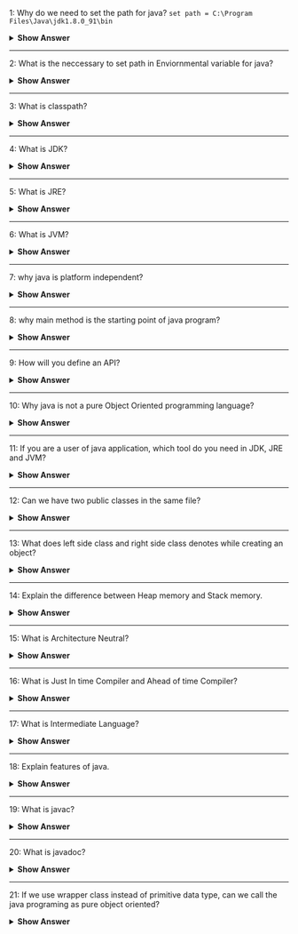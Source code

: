 1: Why do we need to set the path for java? `set path = C:\Program Files\Java\jdk1.8.0_91\bin`
<details>
<summary> <b> Show Answer </b> </summary> 
- We need tools like javac, java, etc., which are located in the JDK/bin directory to compile and run java programs.
- Before compiling and running a java program, we need to set the path. This informs where JDK packages are installed.
- **Note:** We don't need to set the path if we save the java source file inside the JDK\bin directory
</details>

---

2: What is the neccessary to set path in Enviornmental variable for java?
<details>
      <summary> <b> Show Answer </b></summary>       

- If we execute a command in command prompt, it will check the given executable file in command presents in the folder or in the operating system.
- If the command is not present in current folder, it will check with the Operating system.
- If we set the path in Environmental variable, it will consider as setting the file in os.
- While executing the code it will find the path from os.
    </details>

---

3: What is classpath?
 <details>
      <summary> <b> Show Answer </b></summary> 

- The class path is the path that is used by java runtime environment to search for classes which are used in the program.
- It is used to load the class library files and refers the developing environment.
    </details>

---    

4: What is JDK?
 <details>
      <summary> <b> Show Answer </b></summary> 

- JDK means Java Development Kit that contains JRE and developments tools like compilers and debuggers which are usefull for developing the applications.
- By the use of compiler the java .java is converted into .class file.
  
 </details>

---

5: What is JRE?
 <details>
      <summary> <b> Show Answer </b></summary> 

- JRE means Java Runtime Environment that contains JVM and provides the libraries and libraries to run java applications. 
 </details>

 ---

 6: What is JVM?
 <details>
      <summary><b> Show Answer </b></summary> 

- JVM means Java Virtual Machine that uses to run java application in different platforms.
- It converts .class into java bytecode which depends up the paltform ie, the native language code.
 </details>

---

 7: why java is platform independent?
 <details>
      <summary><b> Show Answer </b></summary> 

- By use of compiler, .java file is converted into .class.
- Java Runtime Environment is supported by many platforms which contains JVM.
- Java Virtual Machine is responsible to convert .class into native bytecode.
 </details>

 ---

 8: why main method is the starting point of java program?

 <details>
      <summary><b> Show Answer </b></summary> 

- When Java Virtual Machine runs, it will find the main method which is in the form of
``` java
public static void main(String[] args)
```
- It is not found in the java application, the java application will not be executed.
- If the method signature this main method is changed, it will not be consider as staring point.

 </details>

---

9: How will you define an API?
 <details>
      <summary><b> Show Answer </b></summary> 

- API means Application Programming Interface, which acts as intermediate between two application to communicate between each other.
- One application may be developed in one language and other application may be developed in another application where api acts as intermediatry thats allows to communicate each other.
  
</details>

---

10: Why java is not a pure Object Oriented programming language?
 <details>
      <summary><b> Show Answer </b></summary> 

- Java supports primitive data types such as int, float, long, double, byte, char, short, boolean which are not objects.
- While using static key, their is no need to create objects to access the value or method.
  
</details>

---

11: If you are a user of java application, which tool do you need in JDK, JRE and JVM?
 <details>
      <summary><b> Show Answer </b></summary> 

- For a user, JRE is needed.
- JDK contains Debugger and compiler which are not requiered for a user.
    </details>

---

12: Can we have two public classes in the same file?
 <details>
      <summary><b> Show Answer </b></summary> 

- No, We can have more classes in a file but only one class should be public.
- It makes the compilation faster by efficient lookup of code.
- If you have more than one public class, the error will be generated on compilation time.
    </details>

---

13: What does left side class and right side class denotes while creating an object?
 <details>
      <summary><b> Show Answer </b></summary> 

- The left side class of denotes reference of the object and right side denotes object of which to be created.
    Eg. B b = new A()
- B(Reference) can be respected class, abstract class or interface.
    </details>

---

14: Explain the difference between Heap memory and Stack memory.
 <details>
      <summary><b> Show Answer </b></summary> 

- Heap memory is used through out the application.
- Objects, arrays, static variables and instance variables are the examples which are stored in heap memory
- Stack memory is used only in method or currently running methods.
- Function calls, primitive, local and reference variables are stored in this memory.    </details>

---

15: What is Architecture Neutral?
 <details>
      <summary><b> Show Answer </b></summary> 

- Software that is designed without regard to the target platform. 
- <span style="color:blue"> Software</span> is often written to maximize the performance of a specific hardware platform, but such     software must be modified to make it run on other hardware.

**Example**

- Size of int in C is 2 bytes for 32 bit architecture and 4 bytes for 64 bit architecture.
- Size of int in Java is the same 4 bytes for both 32 bit and 64 bit architecture
 </details>

---

16: What is Just In time Compiler and Ahead of time Compiler?
 <details>
      <summary><b> Show Answer </b></summary> 

- <span style="color:blue">In Just in time compilation</span>, the source code is coverted into byte code. Where the bytecode is platform independant. It is runnable in different architecture system when it is coverted in machine code in that system. Here some of the frequently used codes are stored as code cache and used when it's required.
- <span style="color:blue">In Ahead of time compilation</span>, the souce code is directly converted into machine, So it is platform dependant. AOT is used for to manual machine code convertion.
  </details>

---

17: What is Intermediate Language?
 <details>
      <summary><b> Show Answer </b></summary> 

- A language that is generated from programming source code but it cannot be directly executed by the CPU. 
- It is platform independent. 
- It can be run in any computer environment that has a runtime engine for the language. 
- Java is an example for Inermediate language.
  </details>

---

18: Explain features of java.
 <details>
      <summary><b> Show Answer </b></summary> 

- Platform Independent
- Dynamic
- Secure
- Simple
- High Performance
- Robust
- Architecture Neutral
  </details>

---

19: What is javac?
<details>
      <summary><b> Show Answer </b></summary> 

- A complementary tool that is a compiler used to read Java code and translates them into bytecode. 
- The bytecode runs on JVM.
</details>

---

20: What is javadoc?
 <details>
      <summary><b> Show Answer </b></summary> 

- It converts API documentation from Java source code to HTML. 
- This is useful when creating standard documentation in HTML.
  </details>

----

21: If we use wrapper class instead of primitive data type, can we call the java programing as pure object oriented?
 <details>
      <summary><b> Show Answer </b></summary> 

- When we use wrapper class while using arithmatic operations between two values there will be unboxing and auto boxing.
- Unboxing means converting object into primitive datatype and auto boxing means converting primitive into object which also deals with primitives.
- So, Java is not pure object oriented when we use wrapper class also.
  </details>
